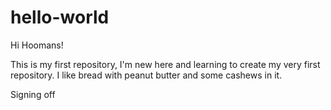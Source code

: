 # hello-world

Hi Hoomans!

This is my first repository, I'm new here and learning to create my very first repository.
I like bread with peanut butter and some cashews in it.

Signing off
